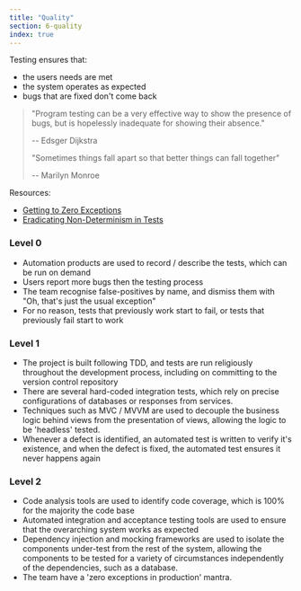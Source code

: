 ```yaml
---
title: "Quality"
section: 6-quality
index: true
---
```


Testing ensures that:
 -  the users needs are met
 - the system operates as expected
 - bugs that are fixed don't come back

>"Program testing can be a very effective way to show the presence of bugs,
>but is hopelessly inadequate for showing their absence."
>
> -- Edsger Dijkstra
>
>
>"Sometimes things fall apart so that better things can fall together"
>
> -- Marilyn Monroe


Resources:

 - [Getting to Zero Exceptions](http://yellerapp.com/posts/2015-06-01-getting-to-exception-zero.html)
 - [Eradicating Non-Determinism in Tests](http://martinfowler.com/articles/nonDeterminism.html)

### Level 0
  - Automation products are used to record / describe the tests, which can be run on demand
  - Users report more bugs then the testing process
  - The team recognise false-positives by name, and dismiss them with "Oh, that's just the usual exception"
  - For no reason, tests that previously work start to fail, or tests that previously fail start to work


### Level 1
 - The project is built following TDD, and tests are run religiously throughout the development process, including on committing to the version control repository
 - There are several hard-coded integration tests, which rely on precise configurations of databases or responses from services.
 - Techniques such as MVC /  MVVM are used to decouple the business logic behind views from the presentation of views, allowing the logic to be 'headless' tested.
 - Whenever a defect is identified, an automated test is written to verify it's existence, and when the defect is fixed, the automated test ensures it never happens again


### Level 2
 - Code analysis tools are used to identify code coverage, which is 100% for the majority the code base
 - Automated integration and acceptance testing tools are used to ensure that the overarching system works as expected
 -  Dependency injection and mocking frameworks are used to isolate the components under-test from the rest of the system, allowing the components to be tested for a variety of circumstances independently of the dependencies, such as a database.
 - The team have a 'zero exceptions in production' mantra.
